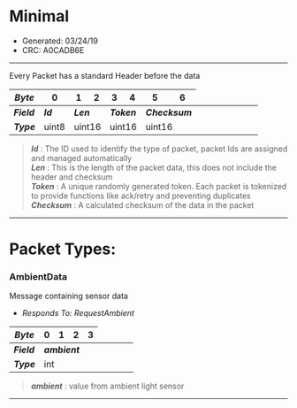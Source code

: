 # Minimal
* Generated: 03/24/19<br/>
* CRC: A0CADB6E

-----

Every Packet has a standard Header before the data

|***Byte***|0|1|2|3|4|5|6|
|---|---|---|---|---|---|---|---|
|***Field***<td colspan='1'>***Id***<td colspan='2'>***Len***<td colspan='2'>***Token***<td colspan='2'>***Checksum***
|***Type***<td colspan='1'>uint8<td colspan='2'>uint16<td colspan='2'>uint16<td colspan='2'>uint16

>***Id*** : The ID used to identify the type of packet, packet Ids are assigned and managed automatically<br/>
>***Len*** : This is the length of the packet data, this does not include the header and checksum<br/>
>***Token*** : A unique randomly generated token. Each packet is tokenized to provide functions like ack/retry and preventing duplicates <br/>
>***Checksum*** : A calculated checksum of the data in the packet
----
# Packet Types:


### AmbientData
Message containing sensor data

* *Responds To: RequestAmbient*

|***Byte***|0|1|2|3|
|---|---|---|---|---|
|***Field***<td colspan='4'>***ambient***
|***Type***<td colspan='4'>int


>***ambient*** : value from ambient light sensor<br/>

------
